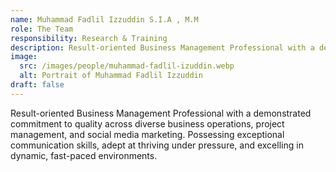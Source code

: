 ```yaml
---
name: Muhammad Fadlil Izzuddin S.I.A , M.M
role: The Team
responsibility: Research & Training
description: Result-oriented Business Management Professional with a demonstrated commitment to quality across diverse business operations, project management, and social media marketing.
image:
  src: /images/people/muhammad-fadlil-izuddin.webp
  alt: Portrait of Muhammad Fadlil Izzuddin
draft: false
---
```


Result-oriented Business Management Professional with a demonstrated commitment to
quality across diverse business operations, project management, and social media
marketing. Possessing exceptional communication skills, adept at thriving under pressure,
and excelling in dynamic, fast-paced environments.
